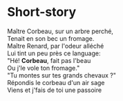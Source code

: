 # Short-story

Maître Corbeau, sur un arbre perché,  
Tenait en son bec un fromage.  
Maître Renard, par l'odeur alléché  
Lui tint un peu près ce language:  
"Hé! **Corbeau**, fait pas l'beau  
Ou j'le vole ton fromage."  
"Tu montes sur tes grands chevaux ?"  
Répondis le corbeau d'un air sage  
Viens et j'fais de toi une passoire  
